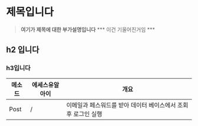 # 제목입니다
> **여기가 제목에 대한 부가설명입니다**
> *** 이건 기울어진거임 ***
## h2 입니다

### h3입니다

|메소드|에세스유알아이|개요|
|-------|-------------|------------------------------------------|
|Post|/|이메일과 페스워드를 받아 데이터 베이스에서 조회 후 로그인 실행|
